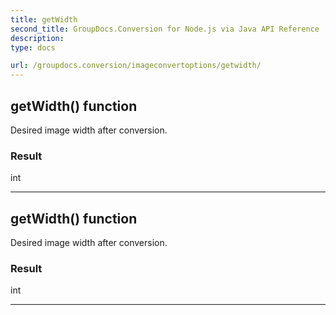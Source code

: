 ```yaml
---
title: getWidth
second_title: GroupDocs.Conversion for Node.js via Java API Reference
description: 
type: docs

url: /groupdocs.conversion/imageconvertoptions/getwidth/
---
```


## getWidth()  function

 Desired image width after conversion.
 

### Result
int


---


## getWidth()  function

 Desired image width after conversion.
 

### Result
int


---


